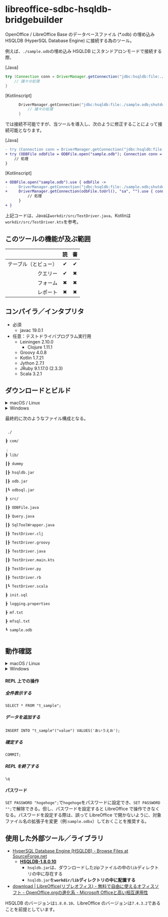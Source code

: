 # libreoffice-sdbc-hsqldb-bridgebuilder
OpenOffice / LibreOffice Base のデータベースファイル (*.odb) の埋め込み HSQLDB (HyperSQL Database Engine) に接続する為のツール。

例えば、`./sample.odb`の埋め込み HSQLDB にスタンドアロンモードで接続する際、

[Java]
```Java
try (Connection conn = DriverManager.getConnection("jdbc:hsqldb:file:./sample.odb;shutdown=true", "sa", "")) {
    // 諸々の処理
}
```
[Kotlinscript]
```Kotlin
      DriverManager.getConnection("jdbc:hsqldb:file:./sample.odb;shutdown=true", "sa", "").use { conn ->
          // 諸々の処理
      }
```

では接続不可能ですが、当ツールを導入し、次のように修正することによって接続可能となります。

[Java]
```Diff
- try (Connection conn = DriverManager.getConnection("jdbc:hsqldb:file:./sample.odb;shutdown=true", "sa", "")) {
+ try (ODBFile odbFile = ODBFile.open("sample.odb"); Connection conn = DriverManager.getConnection(odbFile.toUrl(), "sa", "")) {
    // 処理
}
```
[Kotlinscript]
```Diff
+ ODBFile.open("sample.odb").use { odbFile ->
-     DriverManager.getConnection("jdbc:hsqldb:file:./sample.odb;shutdown=true", "sa", "").use { conn ->
+     DriverManager.getConnection(odbFile.toUrl(), "sa", "").use { conn ->
          // 処理
      }
+ }
```

上記コードは、Javaは`workdir/src/TestDriver.java`、Kotlinは`workdir/src/TestDriver.kts`を参考。

## このツールの機能が及ぶ範囲
||読|書|
|---:|:---:|:---:|
|テーブル（とビュー）|&#10004;|&#10004;|
|クエリー|&#10004;|&#10006;|
|フォーム|&#10006;|&#10006;|
|レポート|&#10006;|&#10006;|

## コンパイラ／インタプリタ
- 必須
  - javac 19.0.1
- 任意：テストドライバプログラム実行用
  - Leiningen 2.10.0
    - Clojure 1.11.1
  - Groovy 4.0.8
  - Kotlin 1.7.21
  - Jython 2.7.1
  - JRuby 9.1.17.0 (2.3.3)
  - Scala 3.2.1

## ダウンロードとビルド
<details>
<summary>macOS / Linux</summary>

1. コンソール（ターミナル）を開く
2. ホームディレクトリ（`~`）下の任意の空のディレクトリを、作業ディレクトリとする
3. コンソールに、次の内容を貼り付け、エンターキーを押す

```bash
mkdir -p './tmp' ; cd './tmp' ; curl -sL 'https://github.com/k650250/libreoffice-sdbc-hsqldb-bridgebuilder/archive/refs/heads/main.zip' | jar -x 'libreoffice-sdbc-hsqldb-bridgebuilder-main/workdir/' ; curl -sL 'https://ja.osdn.net/frs/g_redir.php?m=jaist&f=hsqldb%2Fhsqldb%2Fhsqldb_1_8_0%2Fhsqldb_1_8_0_10.zip' | jar -x 'hsqldb/lib/hsqldb.jar' ; cd '../' ; mv -f ./tmp/libreoffice-sdbc-hsqldb-bridgebuilder-main/workdir/* '.' ; mv -f './tmp/hsqldb/lib/hsqldb.jar' './lib/.' ; rm -rf 'tmp' ; javac -encoding 'UTF-8' ./src/*.java -d '.' ; jar -cfm './lib/odb.jar' './mf.txt' 'com' ; jar -cfm './lib/odbsql.jar' './mfsql.txt' ; ls
```

</details>
<details>
<summary>Windows</summary>

1. エクスプローラーを開く
2. 「ドキュメント」フォルダ下の任意の空のフォルダを開く
3. アドレスバーに`powershell`と入力し、エンターキーを押す
4. Windows PowerShell ウィンドウに、次の内容を貼り付け、エンターキーを押す

```powershell
New-Item -Name "tmp" -ItemType "directory" -Force > $null ; Invoke-WebRequest -Uri "https://github.com/k650250/libreoffice-sdbc-hsqldb-bridgebuilder/archive/refs/heads/main.zip" -OutFile ".\tmp/main.zip" ; Invoke-WebRequest -Uri "https://ja.osdn.net/frs/g_redir.php?m=jaist&f=hsqldb%2Fhsqldb%2Fhsqldb_1_8_0%2Fhsqldb_1_8_0_10.zip" -OutFile ".\tmp\hsqldb_1_8_0_10.zip" ; Expand-Archive -Path ".\tmp\main.zip" -DestinationPath ".\tmp" -Force ; Expand-Archive -Path ".\tmp\hsqldb_1_8_0_10.zip" -DestinationPath ".\tmp" -Force ; Get-ChildItem ".\tmp\libreoffice-sdbc-hsqldb-bridgebuilder-main\workdir" -Include "*" -Recurse | Move-Item -Force ; Move-Item -Path ".\tmp\hsqldb\lib\hsqldb.jar" -Destination ".\lib" -Force ; Remove-item -Path ".\tmp" -Recurse ; javac -encoding "UTF-8" "./src/*.java" -d "." ; jar -cfm "./lib/odb.jar" "./mf.txt" "com" ; jar -cfm "./lib/odbsql.jar" "./mfsql.txt" ; Get-ChildItem
```
</details>

最終的に次のようなファイル構成となる。
<pre><code>
&nbsp;./<br />
&#9507; com/<br />
&#65049;
&#9507; lib/<br />
&#9475;&#9507; dummy<br />
&#9475;&#9507; hsqldb.jar<br />
&#9475;&#9507; odb.jar<br />
&#9475;&#9495; odbsql.jar<br />
&#9507; src/<br />
&#9475;&#9507; ODBFile.java<br />
&#9475;&#9507; Query.java<br />
&#9475;&#9507; SqlToolWrapper.java<br />
&#9475;&#9507; TestDriver.clj<br />
&#9475;&#9507; TestDriver.groovy<br />
&#9475;&#9507; TestDriver.java<br />
&#9475;&#9507; TestDriver.main.kts<br />
&#9475;&#9507; TestDriver.py<br />
&#9475;&#9507; TestDriver.rb<br />
&#9475;&#9495; TestDriver.scala<br />
&#9507; init.sql<br />
&#9507; logging.properties<br />
&#9507; mf.txt<br />
&#9507; mfsql.txt<br />
&#9495; sample.odb<br />
</code></pre>

## 動作確認

</details>
<details>
<summary>macOS / Linux</summary>

### JavaプログラムやJVM言語のスクリプトを用いた`com.k650250.odb.ODBFile`の動作確認

#### `./lib/odb.jar`に埋め込まれたテストドライバプログラムを実行する

```bash
java -jar "./lib/odb.jar"
```

#### Clojure (`*.clj`) で記述されたテストドライバプログラムを実行する

```bash
lein exec "./src/TestDriver.clj"
```

#### Groovy (`*.groovy`) で記述されたテストドライバプログラムを実行する

```bash
groovy -cp "./lib/hsqldb.jar:./lib/odb.jar" "./src/TestDriver.groovy"
```

#### Kotlinscript (`*.kts`) で記述されたテストドライバプログラムを実行する

```bash
kotlinc-jvm -cp "./lib/hsqldb.jar:./lib/odb.jar" -script "./src/TestDriver.main.kts"
```

#### Jython/JPython (`*.py`) で記述されたテストドライバプログラムを実行する

```bash
jython "./src/TestDriver.py"
```

#### JRuby (`*.rb`) で記述されたテストドライバプログラムを実行する

```bash
jruby -J-cp "./lib/hsqldb.jar:./lib/odb.jar" "./src/TestDriver.rb"
```

#### Scala (`*.scala`) で記述されたテストドライバプログラムを実行する

```bash
scala -cp "./lib/hsqldb.jar:./lib/odb.jar" ./src/TestDriver.scala
```

### SQL コマンドラインシェルの動作確認

#### SQL スクリプトファイル`./init.sql`を実行する

```bash
java -jar "./lib/odbsql.jar" "sample.odb" "user=sa,password=,charset=utf-8" -- "init.sql"
```

※ 上記コマンドラインの`--`以降の引数が、`./lib/hsqldb.jar`の`org.hsqldb.util.SqlTool`に渡される。

#### 現在のテーブル`t_sample`の中身を全件表示する

```bash
java -jar "./lib/odbsql.jar" "sample.odb" "user=sa,password=" -- --sql 'SELECT * FROM "t_sample";'
```

#### REPL を起動する

```bash
java -jar "./lib/odbsql.jar" "sample.odb" "user=sa,password=,charset=utf-8"
```

</details>
<details>
<summary>Windows</summary>

### JavaプログラムやJVM言語のスクリプトを用いた`com.k650250.odb.ODBFile`の動作確認

#### `./lib/odb.jar`に埋め込まれたテストドライバプログラムを実行する

```powershell
java -jar "./lib/odb.jar"
```

#### Clojure (`*.clj`) で記述されたテストドライバプログラムを実行する

```powershell
lein exec "./src/TestDriver.clj"
```

#### Groovy (`*.groovy`) で記述されたテストドライバプログラムを実行する

```powershell
groovy -cp '"./lib/hsqldb.jar;./lib/odb.jar"' "./src/TestDriver.groovy"
```

#### Kotlinscript (`*.kts`) で記述されたテストドライバプログラムを実行する

```powershell
kotlinc-jvm -cp '"./lib/hsqldb.jar;./lib/odb.jar"' -script "./src/TestDriver.main.kts"
```

#### Jython/JPython (`*.py`) で記述されたテストドライバプログラムを実行する

```powershell
jython "-Dfile.encoding=MS932" "./src/TestDriver.py"
```

#### JRuby (`*.rb`) で記述されたテストドライバプログラムを実行する

```powershell
jruby -J-cp "./lib/hsqldb.jar;./lib/odb.jar" "./src/TestDriver.rb"
```

#### Scala (`*.scala`) で記述されたテストドライバプログラムを実行する

```powershell
cs launch scala3 -- -cp "./lib/hsqldb.jar;./lib/odb.jar" ./src/TestDriver.scala
```

### SQL コマンドラインシェルの動作確認

#### SQL スクリプトファイル`./init.sql`を実行する

```powershell
java -jar "./lib/odbsql.jar" "sample.odb" "user=sa,password=,charset=utf-8" -- "init.sql"
```

※ 上記コマンドラインの`--`以降の引数が、`./lib/hsqldb.jar`の`org.hsqldb.util.SqlTool`に渡される。

#### 現在のテーブル`t_sample`の中身を全件表示する

```powershell
java -jar "./lib/odbsql.jar" "sample.odb" "user=sa,password=" -- --sql 'SELECT * FROM "t_sample";'
```

#### REPL を起動する

```powershell
java -jar "./lib/odbsql.jar" "sample.odb" "user=sa,password=,charset=cp932"
```

</details>

#### REPL 上での操作

##### 全件表示する

```
SELECT * FROM "t_sample";
```

##### データを追加する

```
INSERT INTO "t_sample"("value") VALUES('あいうえお');
```

##### 確定する

```
COMMIT;
```

##### REPL を終了する

```
\q
```

#### パスワード
`SET PASSWORD "hogehoge";`で`hogehoge`をパスワードに設定でき、`SET PASSWORD "";`で解除できる。但し、パスワードを設定すると LibreOffice で操作できなくなる。パスワードを設定する際は、誤って LibreOffice で開かないように、対象ファイル名の拡張子を変更（例:`sample.odbx`）しておくことを推奨する。

## 使用した外部ツール／ライブラリ
- [HyperSQL Database Engine (HSQLDB) -  Browse Files at SourceForge.net](https://sourceforge.net/projects/hsqldb/files/)
  - **[HSQLDB-1.8.0.10](https://sourceforge.net/projects/hsqldb/files/hsqldb/hsqldb_1_8_0/)**
    - `hsqldb.jar`は、ダウンロードしたzipファイルの中の`lib`ディレクトリの中に存在する
    - `hsqldb.jar`を<b>`workdir/lib`ディレクトリの中に配置する</b>
- [download | LibreOffice(リブレオフィス) - 無料で自由に使えるオフィスソフト - OpenOffice.orgの進化系 - Microsoft Officeと高い相互運用性](https://ja.libreoffice.org/download/download/)

HSQLDB のバージョンは`1.8.0.10`、LibreOffice のバージョンは`7.4.3.2`であることを前提としています。

